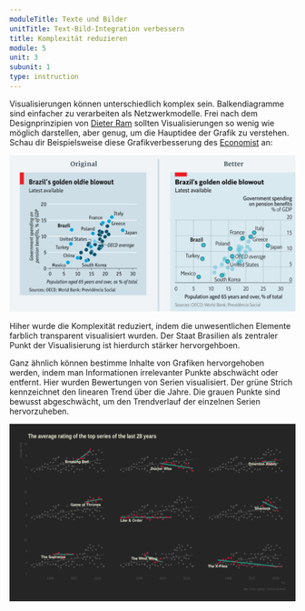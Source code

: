 ```yaml
---
moduleTitle: Texte und Bilder
unitTitle: Text-Bild-Integration verbessern
title: Komplexität reduzieren
module: 5
unit: 3
subunit: 1
type: instruction
---
```


Visualisierungen können unterschiedlich komplex sein. Balkendiagramme sind einfacher zu verarbeiten als Netzwerkmodelle. Frei nach dem Designprinzipien von [Dieter Ram](https://www.vitsoe.com/de/ueber-vitsoe/gutes-design) sollten Visualisierungen so wenig wie möglich darstellen, aber genug, um die Hauptidee der Grafik zu verstehen. Schau dir Beispielsweise diese Grafikverbesserung des [Economist](https://medium.economist.com/mistakes-weve-drawn-a-few-8cdd8a42d368) an:

![complexity](complexity.PNG)

Hiher wurde die Komplexität reduziert, indem die unwesentlichen Elemente farblich transparent visualisiert wurden. Der Staat Brasilien als zentraler Punkt der Visualisierung ist hierdurch stärker hervorgehboen. 

Ganz ähnlich können bestimme Inhalte von Grafiken hervorgehoben werden, indem man Informationen irrelevanter Punkte abschwächt oder entfernt. Hier wurden Bewertungen von Serien visualisiert. Der grüne Strich kennzeichnet den linearen Trend über die Jahre. Die grauen Punkte sind bewusst abgeschwächt, um den Trendverlauf der einzelnen Serien hervorzuheben. 

![complexity](complexity2.PNG)